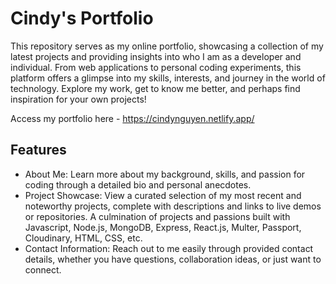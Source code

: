 # Cindy's Portfolio
This repository serves as my online portfolio, showcasing a collection of my latest projects and providing insights into who I am as a developer and individual. From web applications to personal coding experiments, this platform offers a glimpse into my skills, interests, and journey in the world of technology. Explore my work, get to know me better, and perhaps find inspiration for your own projects!

Access my portfolio here - https://cindynguyen.netlify.app/

## Features
- About Me: Learn more about my background, skills, and passion for coding through a detailed bio and personal anecdotes.
- Project Showcase: View a curated selection of my most recent and noteworthy projects, complete with descriptions and links to live demos or repositories. A culmination of projects and passions built with Javascript, Node.js, MongoDB, Express, React.js, Multer, Passport, Cloudinary, HTML, CSS, etc.
- Contact Information: Reach out to me easily through provided contact details, whether you have questions, collaboration ideas, or just want to connect.